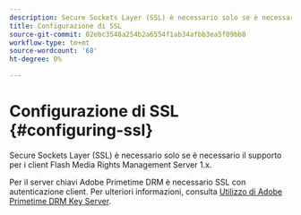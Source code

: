 ```yaml
---
description: Secure Sockets Layer (SSL) è necessario solo se è necessario il supporto per i client Flash Media Rights Management Server 1.x.
title: Configurazione di SSL
source-git-commit: 02ebc3548a254b2a6554f1ab34afbb3ea5f09bb8
workflow-type: tm+mt
source-wordcount: '68'
ht-degree: 0%

---
```


# Configurazione di SSL {#configuring-ssl}

Secure Sockets Layer (SSL) è necessario solo se è necessario il supporto per i client Flash Media Rights Management Server 1.x.

Per il server chiavi Adobe Primetime DRM è necessario SSL con autenticazione client. Per ulteriori informazioni, consulta [Utilizzo di Adobe Primetime DRM Key Server](../../using-the-drm-key-server/requirements.md).
